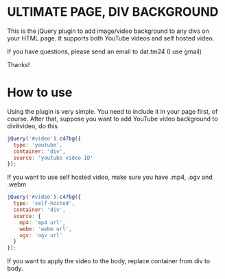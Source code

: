 # ULTIMATE PAGE, DIV BACKGROUND
This is the jQuery plugin to add image/video background to any divs on your HTML page. It supports both YouTube videos and self hosted video.

If you have questions, please send an email to dat.tm24 (I use gmail)

Thanks!

# How to use
Using the plugin is very simple. You need to include it in your page first, of course. After that, suppose you want to add YouTube video background to div#video, do this

```javascript
jQuery('#video').c47bg({
  type: 'youtube',
  container: 'div',
  source: 'youtube video ID'
});
```
If you want to use self hosted video, make sure you have .mp4, .ogv and .webm

```javascript
jQuery('#video').c47bg({
  type: 'self-hosted',
  container: 'div',
  source: {
    mp4: 'mp4 url',
    webm: 'webm url',
    ogv: 'ogv url'
  }
});
```

If you want to apply the video to the body, replace container from div to body.

